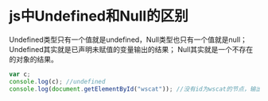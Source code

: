 # js中Undefined和Null的区别


Undefined类型只有一个值就是undefined，Null类型也只有一个值就是null；
Undefined其实就是已声明未赋值的变量输出的结果；
Null其实就是一个不存在的对象的结果。
```js
var c;
console.log(c); //undefined
console.log(document.getElementById("wscat")); //没有id为wscat的节点，输出null
```




